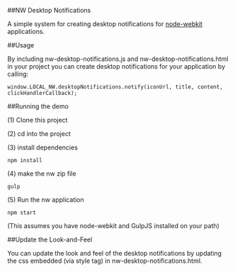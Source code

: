 ##NW Desktop Notifications

A simple system for creating desktop notifications for [node-webkit](https://github.com/rogerwang/node-webkit) applications.


##Usage

By including nw-desktop-notifications.js and nw-desktop-notifications.html in your project you can create desktop notifications for your application by calling:

	window.LOCAL_NW.desktopNotifications.notify(iconUrl, title, content, clickHandlerCallback);


##Running the demo

(1) Clone this project

(2) cd into the project

(3) install dependencies

    npm install

(4) make the nw zip file

    gulp

(5) Run the nw application

    npm start

(This assumes you have node-webkit and GulpJS installed on your path)


##Update the Look-and-Feel

You can update the look and feel of the desktop notifications by updating the css embedded (via style tag) in nw-desktop-notifications.html.
